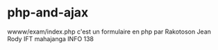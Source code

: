 # php-and-ajax


wwww/exam/index.php
c'est un formulaire en php
par Rakotoson Jean Rody IFT mahajanga INFO 138 
